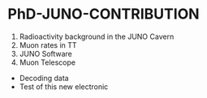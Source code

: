 # PhD-JUNO-CONTRIBUTION

1. Radioactivity background in the JUNO Cavern
2. Muon rates in TT
3. JUNO Software
4. Muon Telescope
- Decoding data
- Test of this new electronic
